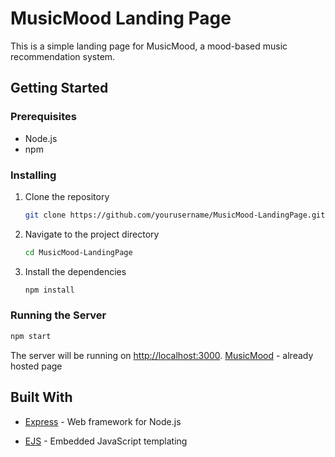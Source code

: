 # MusicMood Landing Page

This is a simple landing page for MusicMood, a mood-based music recommendation system.

## Getting Started

### Prerequisites

- Node.js
- npm

### Installing

1. Clone the repository

   ```bash
   git clone https://github.com/yourusername/MusicMood-LandingPage.git
   ```

2. Navigate to the project directory

   ```bash
   cd MusicMood-LandingPage
   ```

3. Install the dependencies

   ```bash
   npm install
   ```

### Running the Server

```bash
npm start
```

The server will be running on [http://localhost:3000](http://localhost:3000).
[MusicMood](https://calebkech.github.io/MusicMood-LandingPage/#) - already hosted page

## Built With

- [Express](https://expressjs.com/) - Web framework for Node.js

- [EJS](https://ejs.co/) - Embedded JavaScript templating
